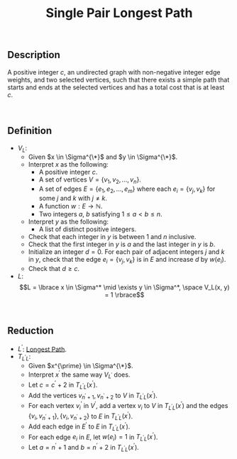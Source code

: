 # $$\text{Single Pair Longest Path}$$

<br>

## Description

A positive integer $c$, an undirected graph with non-negative integer edge weights, and two selected vertices, such that there exists a simple path that starts and ends at the selected vertices and has a total cost that is at least $c$.

<br>

## Definition

- $V_L$:
  - Given $x \in \Sigma^{\*}$ and $y \in \Sigma^{\*}$.
  - Interpret $x$ as the following:
    - A positive integer $c$.
    - A set of vertices $V = \lbrace v_1, v_2, ..., v_n \rbrace$.
    - A set of edges $E = \lbrace e_1, e_2, ..., e_m \rbrace$ where each $e_i = \lbrace v_j, v_k \rbrace$ for some $j$ and $k$ with $j \neq k$.
    - A function $w: E \to \mathbb{N}$.
    - Two integers $a$, $b$ satisfying $1 \leq a < b \leq n$.
  - Interpret $y$ as the following:
    - A list of distinct positive integers.
  - Check that each integer in $y$ is between $1$ and $n$ inclusive.
  - Check that the first integer in $y$ is $a$ and the last integer in $y$ is $b$.
  - Initialize an integer $d = 0$. For each pair of adjacent integers $j$ and $k$ in $y$, check that the edge $e_i = \lbrace v_j, v_k \rbrace$ is in $E$ and increase $d$ by $w(e_i)$.
  - Check that $d \geq c$.
- $L$: $$L = \lbrace x \in \Sigma^* \mid \exists y \in \Sigma^*, \space V_L(x, y) = 1 \rbrace$$

<br>

## Reduction

- $L^{\prime}$: [Longest Path](Longest-Path.md).
- $T_{L^{\prime}L}$:
  - Given $x^{\prime} \in \Sigma^{\*}$.
  - Interpret $x^{\prime}$ the same way $V_{L^{\prime}}$ does.
  - Let $c = c^{\prime}+2$ in $T_{L^{\prime}L}(x^{\prime})$.
  - Add the vertices $v_{n^{\prime}+1}, v_{n^{\prime}+2}$ to $V$ in $T_{L^{\prime}L}(x^{\prime})$.
  - For each vertex $v_i^{\prime}$ in $V^{\prime}$, add a vertex $v_i$ to $V$ in $T_{L^{\prime}L}(x^{\prime})$ and the edges $\lbrace v_i, v_{n^{\prime}+1} \rbrace, \lbrace v_i, v_{n^{\prime}+2} \rbrace$ to $E$ in $T_{L^{\prime}L}(x^{\prime})$.
  - Add each edge in $E^{\prime}$ to $E$ in $T_{L^{\prime}L}(x^{\prime})$.
  - For each edge $e_i$ in $E$, let $w(e_i) = 1$ in $T_{L^{\prime}L}(x^{\prime})$.
  - Let $a = n^{\prime}+1$ and $b = n^{\prime}+2$ in $T_{L^{\prime}L}(x^{\prime})$.
